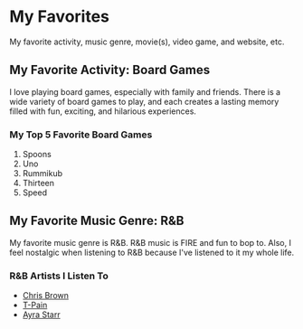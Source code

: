 # My Favorites
My favorite activity, music genre, movie(s), video game, and website, etc.

## My Favorite Activity: Board Games

I love playing board games, especially with family and friends. There is a wide variety of board games to play, and each creates a lasting memory filled with fun, exciting, and hilarious experiences.

### My Top 5 Favorite Board Games
1. Spoons
2. Uno
3. Rummikub
4. Thirteen
5. Speed

## My Favorite Music Genre: R&B

My favorite music genre is R&B. R&B music is FIRE and fun to bop to. Also, I feel nostalgic when listening to R&B because I've listened to it my whole life.

### R&B Artists I Listen To
- [Chris Brown](https://www.youtube.com/@ChrisBrownTV)
- [T-Pain](https://www.youtube.com/@tpain)
- [Ayra Starr](https://www.example.com)

